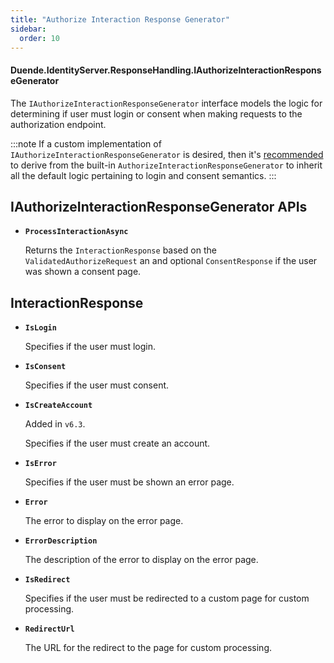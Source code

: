 ```yaml
---
title: "Authorize Interaction Response Generator"
sidebar:
  order: 10
---
```


#### Duende.IdentityServer.ResponseHandling.IAuthorizeInteractionResponseGenerator

The `IAuthorizeInteractionResponseGenerator` interface models the logic for determining if user must login or consent
when making requests to the authorization endpoint.

:::note
If a custom implementation of `IAuthorizeInteractionResponseGenerator` is desired, then
it's [recommended](../ui/custom#built-in-authorizeinteractionresponsegenerator) to derive from the
built-in `AuthorizeInteractionResponseGenerator` to inherit all the default logic pertaining to login and consent
semantics.
:::

## IAuthorizeInteractionResponseGenerator APIs

* **`ProcessInteractionAsync`**

  Returns the `InteractionResponse` based on the `ValidatedAuthorizeRequest` an and optional `ConsentResponse` if the
  user was shown a consent page.

## InteractionResponse

* **`IsLogin`**

  Specifies if the user must login.

* **`IsConsent`**

  Specifies if the user must consent.

* **`IsCreateAccount`**

  Added in `v6.3`.

  Specifies if the user must create an account.

* **`IsError`**

  Specifies if the user must be shown an error page.

* **`Error`**

  The error to display on the error page.

* **`ErrorDescription`**

  The description of the error to display on the error page.

* **`IsRedirect`**

  Specifies if the user must be redirected to a custom page for custom processing.

* **`RedirectUrl`**

  The URL for the redirect to the page for custom processing.
